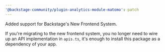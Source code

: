 ```yaml
---
'@backstage-community/plugin-analytics-module-matomo': patch
---
```


Added support for Backstage's New Frontend System.

If you're migrating to the new frontend system, you no longer need to wire up an API implementation in `apis.ts`, it's enough to install this package as a dependency of your app.
